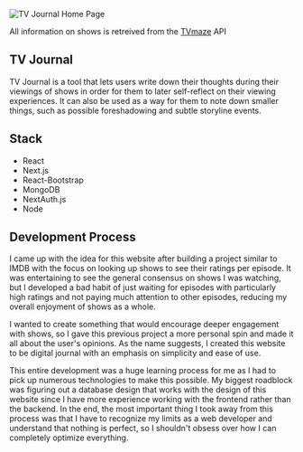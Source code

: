 ![TV Journal Home Page](https://user-images.githubusercontent.com/54997456/157777050-6e31ee0d-ab6f-46da-9c01-1a024d5c80de.png)

All information on shows is retreived from the [TVmaze](https://www.tvmaze.com/) API
## TV Journal

TV Journal is a tool that lets users write down their thoughts during their viewings of shows in order for them to later self-reflect on their viewing experiences. It can also be used as a way for them to note down smaller things, such as possible foreshadowing and subtle storyline events.

## Stack
- React
- Next.js
- React-Bootstrap
- MongoDB
- NextAuth.js
- Node

## Development Process

I came up with the idea for this website after building a project similar to IMDB with the focus on looking up shows to see their ratings per episode. It was entertaining to see the general consensus on shows I was watching, but I developed a bad habit of just waiting for episodes with particularly high ratings and not paying much attention to other episodes, reducing my overall enjoyment of shows as a whole. 

I wanted to create something that would encourage deeper engagement with shows, so I gave this previous project a more personal spin and made it all about the user's opinions. As the name suggests, I created this website to be digital journal with an emphasis on simplicity and ease of use.

This entire development was a huge learning process for me as I had to pick up numerous technologies to make this possible. My biggest roadblock was figuring out a database design that works with the design of this website since I have more experience working with the frontend rather than the backend. In the end, the most important thing I took away from this process was that I have to recognize my limits as a web developer and understand that nothing is perfect, so I shouldn't obsess over how I can completely optimize everything.
